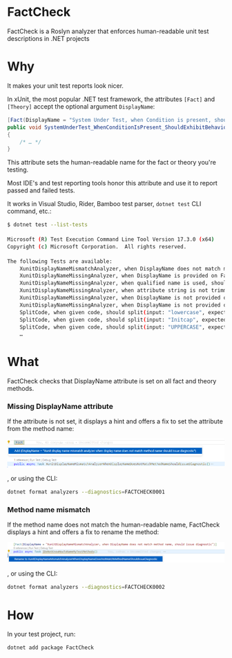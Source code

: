 # FactCheck

FactCheck is a Roslyn analyzer that enforces human-readable unit test descriptions in .NET projects

# Why

It makes your unit test reports look nicer.

In xUnit, the most popular .NET test framework, the attributes `[Fact]` and `[Theory]` accept the optional argument `DisplayName`:

```csharp
[Fact(DisplayName = "System Under Test, when Condition is present, should exhibit Behavior")]
public void SystemUnderTest_WhenConditionIsPresent_ShouldExhibitBehavior()
{
    /* … */
}
```

This attribute sets the human-readable name for the fact or theory you're testing.

Most IDE's and test reporting tools honor this attribute and use it to report passed and failed tests.

It works in Visual Studio, Rider, Bamboo test parser, `dotnet test` CLI command, etc.:

```sh
$ dotnet test --list-tests

Microsoft (R) Test Execution Command Line Tool Version 17.3.0 (x64)
Copyright (c) Microsoft Corporation.  All rights reserved.

The following Tests are available:
    XunitDisplayNameMismatchAnalyzer, when DisplayName does not match method name, should issue diagnostic
    XunitDisplayNameMissingAnalyzer, when DisplayName is provided on Fact, should not issue diagnostic
    XunitDisplayNameMissingAnalyzer, when qualified name is used, should not issue diagnostic
    XunitDisplayNameMissingAnalyzer, when attribute string is not trimmed, should not issue diagnostic
    XunitDisplayNameMissingAnalyzer, when DisplayName is not provided on Fact, should issue diagnostic
    XunitDisplayNameMissingAnalyzer, when DisplayName is not provided on Theory, should issue diagnostic
    SplitCode, when given code, should split(input: "lowercase", expectedOutput: ["lowercase"])
    SplitCode, when given code, should split(input: "Initcap", expectedOutput: ["Initcap"])
    SplitCode, when given code, should split(input: "UPPERCASE", expectedOutput: ["UPPERCASE"])
    …

```

# What


FactCheck checks that DisplayName attribute is set on all fact and theory methods.

### Missing DisplayName attribute

If the attribute is not set, it displays a hint and offers a fix to set the attribute from the method name:

![](https://raw.githubusercontent.com/quassnoi/factcheck/master/.media/display-name-fix.png)


, or using the CLI:

```sh
dotnet format analyzers --diagnostics=FACTCHECK0001
```

### Method name mismatch

If the method name does not match the human-readable name, FactCheck displays a hint and offers a fix to rename the method:

![](https://raw.githubusercontent.com/quassnoi/factcheck/master/.media/method-name-fix.png)

, or using the CLI:

```sh
dotnet format analyzers --diagnostics=FACTCHECK0002
```

# How

In your test project, run:

```bash
dotnet add package FactCheck
```

